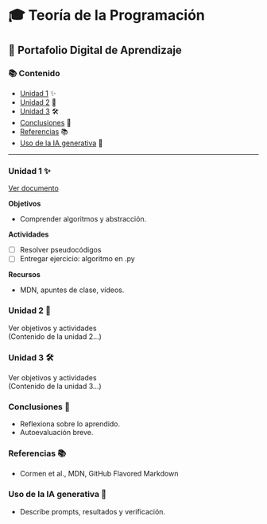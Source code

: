 # 🎓 Teoría de la Programación
## 💼 Portafolio Digital de Aprendizaje


### 📚 Contenido
- [Unidad 1](<Portafolio Digital de Aprendizaje.md###Unidad 1>) ✨
- [Unidad 2](###%Unidad%2) 🧠
- [Unidad 3](<Portafolio Digital de Aprendizaje.md###%Unidad%3>) 🛠️
- [Conclusiones](###%Conclusiones) 📝
- [Referencias](####%Referencias) 📚
- [Uso de la IA generativa](###-Uso-de-la-IA-generativa) 🤖

---

### Unidad 1 ✨
[Ver documento](Unidad1.md)


**Objetivos**
- Comprender algoritmos y abstracción.


**Actividades**
- [ ] Resolver pseudocódigos
- [ ] Entregar ejercicio: algoritmo en .py

**Recursos**
- MDN, apuntes de clase, vídeos.

### Unidad 2 🧠
<summary>Ver objetivos y actividades</summary>
(Contenido de la unidad 2...)



### Unidad 3 🛠️
<summary>Ver objetivos y actividades</summary>
(Contenido de la unidad 3...)


### Conclusiones 📝
- Reflexiona sobre lo aprendido.
- Autoevaluación breve.

### Referencias 📚
- Cormen et al., MDN, GitHub Flavored Markdown

### Uso de la IA generativa 🤖
- Describe prompts, resultados y verificación.
